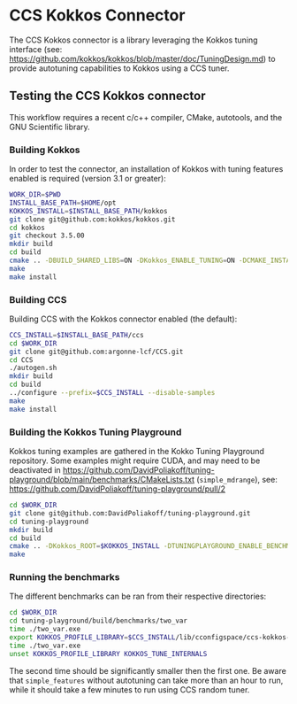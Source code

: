 # CCS Kokkos Connector

The CCS Kokkos connector is a library leveraging the Kokkos tuning interface
(see: https://github.com/kokkos/kokkos/blob/master/doc/TuningDesign.md) to
provide autotuning capabilities to Kokkos using a CCS tuner.

## Testing the CCS Kokkos connector

This workflow requires a recent c/c++ compiler, CMake, autotools, and the GNU Scientific library.

### Building Kokkos

In order to test the connector, an installation of Kokkos with tuning features enabled
is required (version 3.1 or greater):

```sh
WORK_DIR=$PWD
INSTALL_BASE_PATH=$HOME/opt
KOKKOS_INSTALL=$INSTALL_BASE_PATH/kokkos
git clone git@github.com:kokkos/kokkos.git
cd kokkos
git checkout 3.5.00
mkdir build
cd build
cmake .. -DBUILD_SHARED_LIBS=ON -DKokkos_ENABLE_TUNING=ON -DCMAKE_INSTALL_PREFIX=$KOKKOS_INSTALL
make
make install
```

### Building CCS

Building CCS with the Kokkos connector enabled (the default):

```sh
CCS_INSTALL=$INSTALL_BASE_PATH/ccs
cd $WORK_DIR
git clone git@github.com:argonne-lcf/CCS.git
cd CCS
./autogen.sh
mkdir build
cd build
../configure --prefix=$CCS_INSTALL --disable-samples
make
make install
```

### Building the Kokkos Tuning Playground

Kokkos tuning examples are gathered in the Kokko Tuning Playground repository.
Some examples might require CUDA, and may need to be deactivated in https://github.com/DavidPoliakoff/tuning-playground/blob/main/benchmarks/CMakeLists.txt
(`simple_mdrange`), see: https://github.com/DavidPoliakoff/tuning-playground/pull/2

```sh
cd $WORK_DIR
git clone git@github.com:DavidPoliakoff/tuning-playground.git
cd tuning-playground
mkdir build
cd build
cmake .. -DKokkos_ROOT=$KOKKOS_INSTALL -DTUNINGPLAYGROUND_ENABLE_BENCHMARKS=ON
make
```

### Running the benchmarks

The different benchmarks can be ran from their respective directories:
```sh
cd $WORK_DIR
cd tuning-playground/build/benchmarks/two_var
time ./two_var.exe
export KOKKOS_PROFILE_LIBRARY=$CCS_INSTALL/lib/cconfigspace/ccs-kokkos-connector.so KOKKOS_TUNE_INTERNALS=ON
time ./two_var.exe
unset KOKKOS_PROFILE_LIBRARY KOKKOS_TUNE_INTERNALS
```
The second time should be significantly smaller then the first one. Be aware that `simple_features` without autotuning can take more than an hour to run, while it should take a few minutes to run using CCS random tuner.
